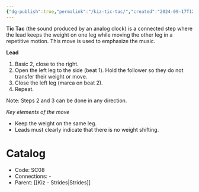 ```yaml
---
{"dg-publish":true,"permalink":"/kiz-tic-tac/","created":"2024-09-17T12:54:26.952-04:00","updated":"2024-09-25T17:14:18.864-04:00"}
---
```


**Tic Tac** (the sound produced by an analog clock) is a connected step where the lead keeps the weight on one leg while moving the other leg in a repetitive motion. This move is used to emphasize the music.

**Lead**
1. Basic 2, close to the right.
2. Open the left leg to the side (beat 1). Hold the follower so they do not transfer their weight or move.
3. Close the left leg (marca on beat 2).
4. Repeat.

Note: Steps 2 and 3 can be done in any direction.

*Key elements of the move*
- Keep the weight on the same leg.
- Leads must clearly indicate that there is no weight shifting.

# Catalog

- Code: SC08
- Connections: -
- Parent: [[Kiz - Strides\|Strides]]
